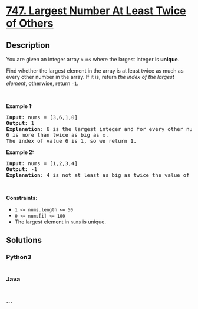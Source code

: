 # [747. Largest Number At Least Twice of Others](https://leetcode.com/problems/largest-number-at-least-twice-of-others)



## Description

<p>You are given an integer array <code>nums</code> where the largest integer is <strong>unique</strong>.</p>

<p>Find whether the largest element in the array is at least twice as much as every other number in the array. If it is, return <em>the index of the largest element</em>, otherwise, return <code>-1</code>.</p>

<p>&nbsp;</p>
<p><strong>Example 1:</strong></p>

<pre>
<strong>Input:</strong> nums = [3,6,1,0]
<strong>Output:</strong> 1
<strong>Explanation:</strong> 6 is the largest integer and for every other number in the array x,
6 is more than twice as big as x.
The index of value 6 is 1, so we return 1.
</pre>

<p><strong>Example 2:</strong></p>

<pre>
<strong>Input:</strong> nums = [1,2,3,4]
<strong>Output:</strong> -1
<strong>Explanation:</strong> 4 is not at least as big as twice the value of 3, so we return -1.
</pre>

<p>&nbsp;</p>
<p><strong>Constraints:</strong></p>

<ul>
	<li><code>1 &lt;= nums.length &lt;= 50</code></li>
	<li><code>0 &lt;= nums[i] &lt;= 100</code></li>
	<li>The largest element in <code>nums</code> is unique.</li>
</ul>


## Solutions

<!-- tabs:start -->

### **Python3**

```python

```

### **Java**

```java

```

### **...**

```

```

<!-- tabs:end -->
